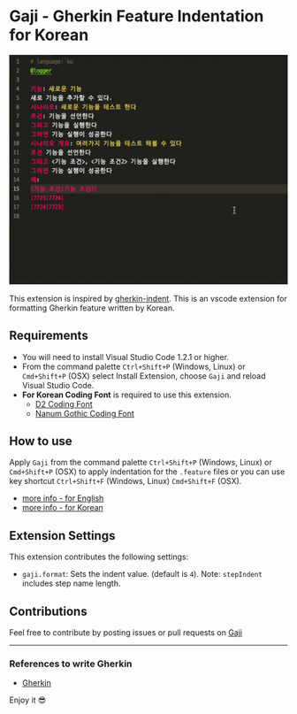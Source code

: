 # Gaji - Gherkin Feature Indentation for Korean

![](images/formatting.gif)

This extension is inspired by [gherkin-indent](https://github.com/Aravind00Kumar/gherkin-indent).
This is an vscode extension for formatting Gherkin feature written by Korean.

## Requirements

- You will need to install Visual Studio Code 1.2.1 or higher.
- From the command palette `Ctrl+Shift+P` (Windows, Linux) or `Cmd+Shift+P` (OSX) select Install Extension, choose `Gaji` and reload Visual Studio Code.
- **For Korean Coding Font** is required to use this extension.
  - [D2 Coding Font](https://github.com/naver/d2codingfont)
  - [Nanum Gothic Coding Font](https://github.com/naver/nanumfont)

## How to use

Apply `Gaji` from the command palette `Ctrl+Shift+P` (Windows, Linux) or `Cmd+Shift+P` (OSX) to apply indentation for the `.feature` files or you can use key shortcut `Ctrl+Shift+F` (Windows, Linux) `Cmd+Shift+F` (OSX).

- [more info - for English](docs/English.md)
- [more info - for Korean](docs/Korean.md)

## Extension Settings

This extension contributes the following settings:

- `gaji.format`: Sets the indent value. (default is `4`). Note: `stepIndent` includes step name length.

## Contributions

Feel free to contribute by posting issues or pull requests on [Gaji](https://github.com/ClareKang/Gaji)

---

### References to write Gherkin

- [Gherkin](http://docs.behat.org/en/v3.0/guides/1.gherkin.html)

Enjoy it 😎
